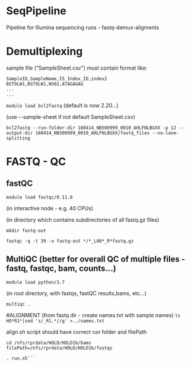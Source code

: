 # SeqPipeline
Pipeline for Illumina sequencing runs - fastq-demux-aligments

# Demultiplexing
sample file ("SampleSheet.csv") must contain format like:

```
SampleID,SampleName,I5_Index_ID,index2
BST9LW1,BST9LW1,N502,ATAGAGAG
...
...
```

`module load bcl2fastq`  (default is now 2.20...)

(use --sample-sheet if not default SampleSheet.csv)

`bcl2fastq --run-folder-dir 160414_NB500999_0010_AHLFNLBGXX -p 12 --output-dir 160414_NB500999_0010_AHLFNLBGXX/fastq_files --no-lane-splitting`




# FASTQ - QC
## fastQC
`module load fastqc/0.11.8`

(in interactive node - e.g. 40 CPUs)

(in directory which contains subdirectories of all fastq.gz files)

`mkdir fastq-out`

`fastqc -q -t 39 -o fastq-out */*_L00*_R*fastq.gz`

## MultiQC  (better for overall QC of multiple files - fastq, fastqc, bam, counts...)
`module load python/3.7`

(in root directory, with fastqs, fastQC results,bams, etc...)

`multiqc .`

#ALIGNMENT
(from fastq dir - create names.txt with sample names)
 `ls HO*R1*|sed 's/_R1.*//g' >../names.txt`
 
 align.sh script should have correct run folder and filePath
 ```#Update these if copied from another directory
cd /nfs/rprdata/HOLD/HOLD1b/bams
filePath=/nfs/rprdata/HOLD/HOLD1b/fastqs
```

``` mkdir bams
. run.sh```


